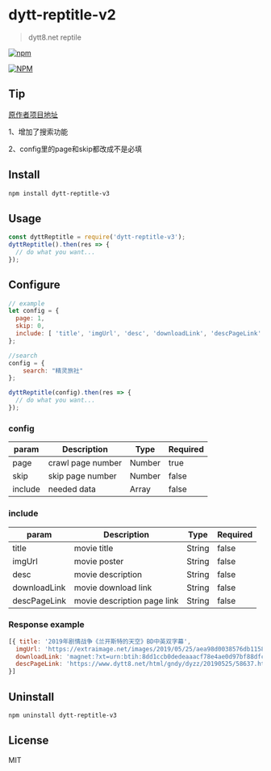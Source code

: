 # dytt-reptitle-v2

>dytt8.net reptile

[![npm](https://img.shields.io/badge/npm-v1.0.0-brightgreen.svg)](https://www.npmjs.com/package/dytt-reptitle-v3)

[![NPM](https://nodei.co/npm/dytt-reptitle-v3.png?downloads=true&stars=true)](https://nodei.co/npm/dytt-reptitle-v3)

## Tip 
[原作者项目地址](https://github.com/HuangXiZhou/dytt-reptitle)  

1、增加了搜索功能

2、config里的page和skip都改成不是必填

## Install

```bash
npm install dytt-reptitle-v3
```

## Usage

```js
const dyttReptitle = require('dytt-reptitle-v3');
dyttReptitle().then(res => {
  // do what you want...
});
```

## Configure

```js
// example
let config = {
  page: 1,
  skip: 0,
  include: [ 'title', 'imgUrl', 'desc', 'downloadLink', 'descPageLink' ]
};

//search
config = {
    search: "精灵旅社"
};

dyttReptitle(config).then(res => {
  // do what you want...
});
```

### config

| param | Description | Type | Required
| --- | --- | --- | --- |
| page | crawl page number | Number | true |
| skip | skip page number | Number | false |
| include | needed data | Array | false |

### include

| param | Description | Type | Required
| --- | --- | --- | --- |
| title | movie title | String | false |
| imgUrl | movie poster | String | false |
| desc | movie description | String | false |
| downloadLink | movie download link | String | false |
| descPageLink | movie description page link | String | false |

### Response example

```js
[{ title: '2019年剧情战争《兰开斯特的天空》BD中英双字幕',
  imgUrl: 'https://extraimage.net/images/2019/05/25/aea98d0038576db1158830d3c82cc888.jpg',
  downloadLink: 'magnet:?xt=urn:btih:8dd1ccb0dedeaaacf78e4ae0d97bf88dfca8d060&dn=%e9%98%b3%e5%85%89%e7%94%b5%e5%bd%b1www.ygdy8.com.%e5%85%b0%e5%bc%80%e6%96%af%e7%89%b9%e7%9a%84%e5%a4%a9%e7%a9%ba.BD.720p.%e4%b8%ad%e8%8b%b1%e5%8f%8c%e5%ad%97%e5%b9%95.mkv&tr=udp%3a%2f%2ftracker.opentrackr.org%3a1337%2fannounce&tr=udp%3a%2f%2fthetracker.org%3a80%2fannounce&tr=http%3a%2f%2fretracker.telecom.by%2fannounce',
  descPageLink: 'https://www.dytt8.net/html/gndy/dyzz/20190525/58637.html'
}]
```

## Uninstall

```bash
npm uninstall dytt-reptitle-v3
```

## License

MIT
